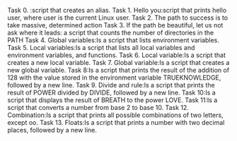 Task 0. <o> :script that creates an alias.
Task 1. Hello you:script that prints hello user, where user is the current Linux user.
Task 2. The path to success is to take massive, determined action
Task 3. If the path be beautiful, let us not ask where it leads: a script that counts the number of directories in the PATH
Task 4. Global variables:Is a script that lists environment variables.
Task 5. Local variables:Is a script that lists all local variables and environment variables, and functions.
Task 6. Local variable:Is a script that creates a new local variable.
Task 7. Global variable:Is a script that creates a new global variable.
Task 8:Is a script that prints the result of the addition of 128 with the value stored in the environment variable TRUEKNOWLEDGE, followed by a new line.
Task 9. Divide and rule:Is a script that prints the result of POWER divided by DIVIDE, followed by a new line.
Task 10:Is a script that displays the result of BREATH to the power LOVE.
Task 11:Is a script that converts a number from base 2 to base 10.
Task 12. Combination:Is a script that prints all possible combinations of two letters, except oo.
Task 13. Floats:Is a script that prints a number with two decimal places, followed by a new line.
